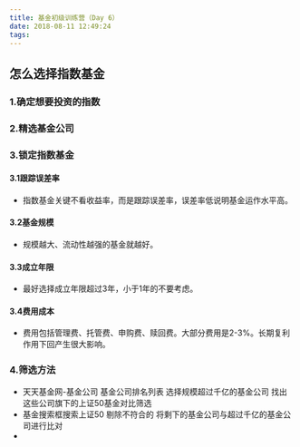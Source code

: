 ```yaml
---
title: 基金初级训练营（Day 6）
date: 2018-08-11 12:49:24
tags:
---
```

## 怎么选择指数基金
### 1.确定想要投资的指数
### 2.精选基金公司
### 3.锁定指数基金
#### 3.1跟踪误差率
- 指数基金关键不看收益率，而是跟踪误差率，误差率低说明基金运作水平高。
#### 3.2基金规模
- 规模越大、流动性越强的基金就越好。
#### 3.3成立年限
- 最好选择成立年限超过3年，小于1年的不要考虑。
#### 3.4费用成本
- 费用包括管理费、托管费、申购费、赎回费。大部分费用是2-3%。长期复利作用下回产生很大影响。
### 4.筛选方法
- 天天基金网-基金公司 基金公司排名列表 选择规模超过千亿的基金公司 找出这些公司旗下的上证50基金对比筛选 
- 基金搜索框搜索上证50 剔除不符合的 将剩下的基金公司与超过千亿的基金公司进行比对
- 